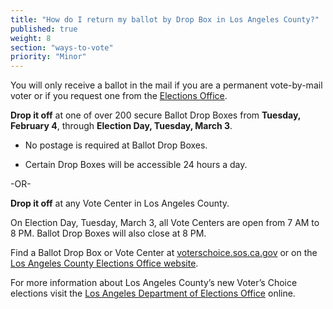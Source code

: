 ```yaml
---
title: "How do I return my ballot by Drop Box in Los Angeles County?"
published: true
weight: 8
section: "ways-to-vote"
priority: "Minor"
---
```

You will only receive a ballot in the mail if you are a permanent vote-by-mail voter or if you request one from the [Elections Office](https://www.lavote.net/contact-us/contact-us).

**Drop it off** at one of over 200 secure Ballot Drop Boxes from **Tuesday, February 4**, through **Election Day, Tuesday, March 3**.  

- No postage is required at Ballot Drop Boxes.  

- Certain Drop Boxes will be accessible 24 hours a day.        

-OR-

**Drop it off** at any Vote Center in Los Angeles County.   

On Election Day, Tuesday, March 3, all Vote Centers are open from 7 AM to 8 PM. Ballot Drop Boxes will also close at 8 PM. 

Find a Ballot Drop Box or Vote Center at [voterschoice.sos.ca.gov](http://www.sos.ca.gov/elections/voters-choice-act/) or on the [Los Angeles County Elections Office website](https://locator.lavote.net/locations/vbm?id=4085). 

For more information about Los Angeles County’s new Voter’s Choice elections visit the [Los Angeles Department of Elections Office](https://www.lavote.net/home/voting-elections/current-elections) online.  
